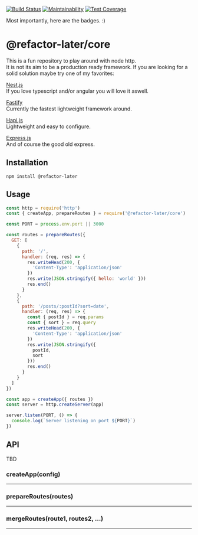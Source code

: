 [![Build Status](https://travis-ci.com/marcklei/refactor-later.svg?branch=master)](https://travis-ci.com/marcklei/refactor-later)
[![Maintainability](https://api.codeclimate.com/v1/badges/4ca9acecbe97cf744377/maintainability)](https://codeclimate.com/github/marcklei/refactor-later/maintainability)
[![Test Coverage](https://api.codeclimate.com/v1/badges/4ca9acecbe97cf744377/test_coverage)](https://codeclimate.com/github/marcklei/refactor-later/test_coverage)

Most importantly, here are the badges. :)

# @refactor-later/core

This is a fun repository to play around with node http.  
It is not its aim to be a production ready framework. If you are looking for a solid solution maybe try one of my favorites:

[Nest.js](https://nestjs.com/)  
If you love typescript and/or angular you will love it aswell.

[Fastify](https://www.fastify.io/)  
Currently the fastest lightweight framework around.

[Hapi.js](https://hapijs.com/)  
Lightweight and easy to configure.

[Express.js](http://expressjs.com/)  
And of course the good old express.

## Installation

`npm install @refactor-later`

## Usage

```javascript
const http = require('http')
const { createApp, prepareRoutes } = require('@refactor-later/core')

const PORT = process.env.port || 3000

const routes = prepareRoutes({
  GET: [
    {
      path: '/',
      handler: (req, res) => {
        res.writeHead(200, {
          'Content-Type': 'application/json'
        })
        res.write(JSON.stringify({ hello: 'world' }))
        res.end()
      }
    },
    {
      path: '/posts/:postId?sort=date',
      handler: (req, res) => {
        const { postId } = req.params
        const { sort } = req.query
        res.writeHead(200, {
          'Content-Type': 'application/json'
        })
        res.write(JSON.stringify({ 
          postId,
          sort
        }))
        res.end()
      }
    }
  ]
})

const app = createApp({ routes })
const server = http.createServer(app)

server.listen(PORT, () => {
  console.log(`Server listening on port ${PORT}`)
})
```

## API

TBD

### createApp(config)
___

### prepareRoutes(routes)
___

### mergeRoutes(route1, routes2, ...)
___

